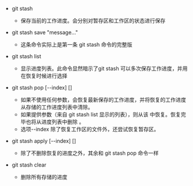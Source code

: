 - git stash
    - 保存当前的工作进度。会分别对暂存区和工作区的状态进行保存

- git stash save "message..."
    - 这条命令实际上是第一条 git stash 命令的完整版

- git stash list
    - 显示进度列表。此命令显然暗示了git stash 可以多次保存工作进度，并用在恢复时候进行选择

- git stash pop [--index] [<stash>]
    - 如果不使用任何参数，会恢复最新保存的工作进度，并将恢复的工作进度从存储的工作进度列表中清除。
    - 如果提供参数（来自 git stash list 显示的列表），则从该 <stash> 中恢复。恢复完毕也将从进度列表中删除 <stash>。
    - 选项--index 除了恢复工作区的文件外，还尝试恢复暂存区。

- git stash apply [--index] [<stash>]
    - 除了不删除恢复的进度之外，其余和 git stash pop 命令一样

- git stash clear
    - 删除所有存储的进度